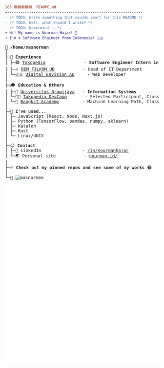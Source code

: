 ```diff
183 🟩🟩🟩🟩🟥  README.md 
–--------------------------------------------------------------
- /* TODO: Write something that sounds smart for this README */
- /* TODO: Well, what should I write? */
- /* TODO: Nevermind... */
+ Hi! My name is Nourman Hajar! 👋
+ I'm a Software Engineer from Indonesia! 🇮🇩
```

<pre>
📂 <b>/home/masnormen</b>
│
├─💼 <b>Experience</b>
│ ├─🟩 <a href="https://www.tokopedia.com/">Tokopedia</a>               - <b>Software Engineer Intern in Engineering Productivity</b>
│ ├─🔥 <a href="https://bemfilkom.ub.ac.id/">BEM FILKOM UB</a>           - Head of IT Department
│ └─🇦🇺 <a href="https://digitalenvision.com.au/">Digital Envision AU</a>     - Web Developer
│
├─🎓 <b>Education & Others</b>
│ ├─🏫 <a href="https://ub.ac.id">Universitas Brawijaya</a>   - <b>Information Systems</b>
│ └─👨‍🏫 <a href="https://academy.tokopedia.com/events/dev-camp/">Tokopedia DevCamp</a>       - Selected Participant, Class of 2021
│ └─🛑 <a href="https://bangkit.academy/">Bangkit Academy</a>         - Machine Learning Path, Class of 2021
│
├─🌟 <b>I've used...</b>
│ ├─ JavaScript (React, Node, Next.js)
│ ├─ Python (TensorFlow, pandas, numpy, sklearn)
│ ├─ Katalon
│ ├─ Rust
│ └─ Linux/UNIX
│
├─😉 <b>Contact</b>
│ ├─🛄 LinkedIn                - <a href="https://www.linkedin.com/in/nourmanhajar/">/in/nourmanhajar</a>
│ └─🌏 Personal site           - <a href="https://nourman.id">nourman.id/</a>
│ 
├─🔥 <b>Check out my pinned repos and see some of my works 😆</b>
│ 
└─👀 <img height="15px" src="https://komarev.com/ghpvc/?username=masnormen" alt="masnormen">
</pre>

<p align="center">
  <a href="https://github.com/masnormen">
    <img align="left" src="https://github.com/masnormen/ghstat/blob/master/generated/languages.svg" />
  </a>
  <a href="https://github.com/masnormen">
    <img align="right" src="https://github.com/masnormen/ghstat/blob/master/generated/overview.svg" />
  </a>
</p>
